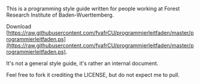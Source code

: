 This is a programming style guide written for people working at 
Forest Research Institute of Baden-Wuerttemberg.

Download [https://raw.githubusercontent.com/fvafrCU/programmierleitfaden/master/programmierleitfaden.ps](https://raw.githubusercontent.com/fvafrCU/programmierleitfaden/master/programmierleitfaden.ps).

It's not a general style guide, it's rather an internal document.

Feel free to fork it crediting the LICENSE, but do not expect me to pull.

